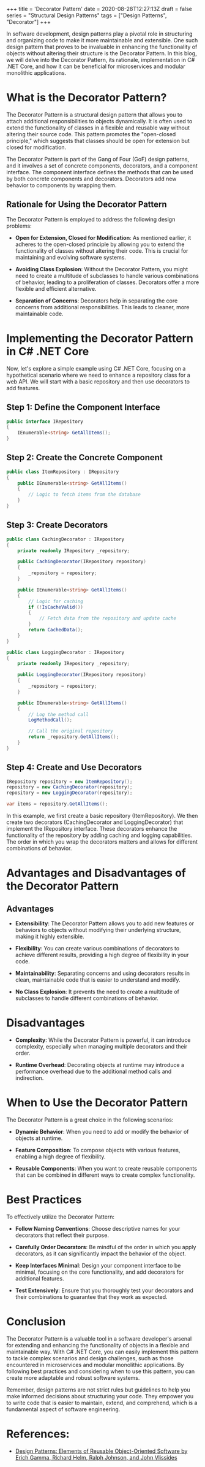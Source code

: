 +++
title = 'Decorator Pattern'
date = 2020-08-28T12:27:13Z
draft = false
series = "Structural Design Patterns"
tags = ["Design Patterns", "Decorator"]
+++

In software development, design patterns play a pivotal role in structuring and organizing code to make it more maintainable and extensible. One such design pattern that proves to be invaluable in enhancing the functionality of objects without altering their structure is the Decorator Pattern. In this blog, we will delve into the Decorator Pattern, its rationale, implementation in C# .NET Core, and how it can be beneficial for microservices and modular monolithic applications.

# What is the Decorator Pattern?

The Decorator Pattern is a structural design pattern that allows you to attach additional responsibilities to objects dynamically. It is often used to extend the functionality of classes in a flexible and reusable way without altering their source code. This pattern promotes the "open-closed principle," which suggests that classes should be open for extension but closed for modification.

The Decorator Pattern is part of the Gang of Four (GoF) design patterns, and it involves a set of concrete components, decorators, and a component interface. The component interface defines the methods that can be used by both concrete components and decorators. Decorators add new behavior to components by wrapping them.

## Rationale for Using the Decorator Pattern

The Decorator Pattern is employed to address the following design problems:

- **Open for Extension, Closed for Modification**: As mentioned earlier, it adheres to the open-closed principle by allowing you to extend the functionality of classes without altering their code. This is crucial for maintaining and evolving software systems.

- **Avoiding Class Explosion**: Without the Decorator Pattern, you might need to create a multitude of subclasses to handle various combinations of behavior, leading to a proliferation of classes. Decorators offer a more flexible and efficient alternative.

- **Separation of Concerns**: Decorators help in separating the core concerns from additional responsibilities. This leads to cleaner, more maintainable code.

# Implementing the Decorator Pattern in C# .NET Core

Now, let's explore a simple example using C# .NET Core, focusing on a hypothetical scenario where we need to enhance a repository class for a web API. We will start with a basic repository and then use decorators to add features.

## Step 1: Define the Component Interface

```csharp
public interface IRepository
{
    IEnumerable<string> GetAllItems();
}
```

## Step 2: Create the Concrete Component

```csharp
public class ItemRepository : IRepository
{
    public IEnumerable<string> GetAllItems()
    {
        // Logic to fetch items from the database
    }
}
```

## Step 3: Create Decorators

```csharp
public class CachingDecorator : IRepository
{
    private readonly IRepository _repository;

    public CachingDecorator(IRepository repository)
    {
        _repository = repository;
    }

    public IEnumerable<string> GetAllItems()
    {
        // Logic for caching
        if (!IsCacheValid())
        {
            // Fetch data from the repository and update cache
        }
        return CachedData();
    }
}
```

```csharp
public class LoggingDecorator : IRepository
{
    private readonly IRepository _repository;

    public LoggingDecorator(IRepository repository)
    {
        _repository = repository;
    }

    public IEnumerable<string> GetAllItems()
    {
        // Log the method call
        LogMethodCall();

        // Call the original repository
        return _repository.GetAllItems();
    }
}
```

## Step 4: Create and Use Decorators

```csharp
IRepository repository = new ItemRepository();
repository = new CachingDecorator(repository);
repository = new LoggingDecorator(repository);

var items = repository.GetAllItems();
```

In this example, we first create a basic repository (ItemRepository). We then create two decorators (CachingDecorator and LoggingDecorator) that implement the IRepository interface. These decorators enhance the functionality of the repository by adding caching and logging capabilities. The order in which you wrap the decorators matters and allows for different combinations of behavior.

# Advantages and Disadvantages of the Decorator Pattern

## Advantages

- **Extensibility**: The Decorator Pattern allows you to add new features or behaviors to objects without modifying their underlying structure, making it highly extensible.

- **Flexibility**: You can create various combinations of decorators to achieve different results, providing a high degree of flexibility in your code.

- **Maintainability**: Separating concerns and using decorators results in clean, maintainable code that is easier to understand and modify.

- **No Class Explosion**: It prevents the need to create a multitude of subclasses to handle different combinations of behavior.

# Disadvantages

- **Complexity**: While the Decorator Pattern is powerful, it can introduce complexity, especially when managing multiple decorators and their order.

- **Runtime Overhead**: Decorating objects at runtime may introduce a performance overhead due to the additional method calls and indirection.

# When to Use the Decorator Pattern

The Decorator Pattern is a great choice in the following scenarios:

- **Dynamic Behavior**: When you need to add or modify the behavior of objects at runtime.

- **Feature Composition**: To compose objects with various features, enabling a high degree of flexibility.

- **Reusable Components**: When you want to create reusable components that can be combined in different ways to create complex functionality.

# Best Practices

To effectively utilize the Decorator Pattern:

- **Follow Naming Conventions**: Choose descriptive names for your decorators that reflect their purpose.

- **Carefully Order Decorators**: Be mindful of the order in which you apply decorators, as it can significantly impact the behavior of the object.

- **Keep Interfaces Minimal**: Design your component interface to be minimal, focusing on the core functionality, and add decorators for additional features.

- **Test Extensively**: Ensure that you thoroughly test your decorators and their combinations to guarantee that they work as expected.

# Conclusion

The Decorator Pattern is a valuable tool in a software developer's arsenal for extending and enhancing the functionality of objects in a flexible and maintainable way. With C# .NET Core, you can easily implement this pattern to tackle complex scenarios and design challenges, such as those encountered in microservices and modular monolithic applications. By following best practices and considering when to use this pattern, you can create more adaptable and robust software systems.

Remember, design patterns are not strict rules but guidelines to help you make informed decisions about structuring your code. They empower you to write code that is easier to maintain, extend, and comprehend, which is a fundamental aspect of software engineering.

# References:

- [Design Patterns: Elements of Reusable Object-Oriented Software by Erich Gamma, Richard Helm, Ralph Johnson, and John Vlissides](https://www.amazon.com/Design-Patterns-Elements-Reusable-Object-Oriented/dp/0201633612)
